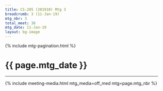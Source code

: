 ```yaml
---
title: CS-205 (201910) Mtg 3
breadcrumb: 3 (11-Jan-19)
mtg_nbr: 3
total_meet: 38
mtg_date: 11-Jan-19
layout: bg-image
---
```

{% include mtg-pagination.html %}
<h1 class="text-center">{{ page.mtg_date }}</h1>
<hr />
{% include meeting-media.html mtg_media=off_med mtg=page.mtg_nbr %}
